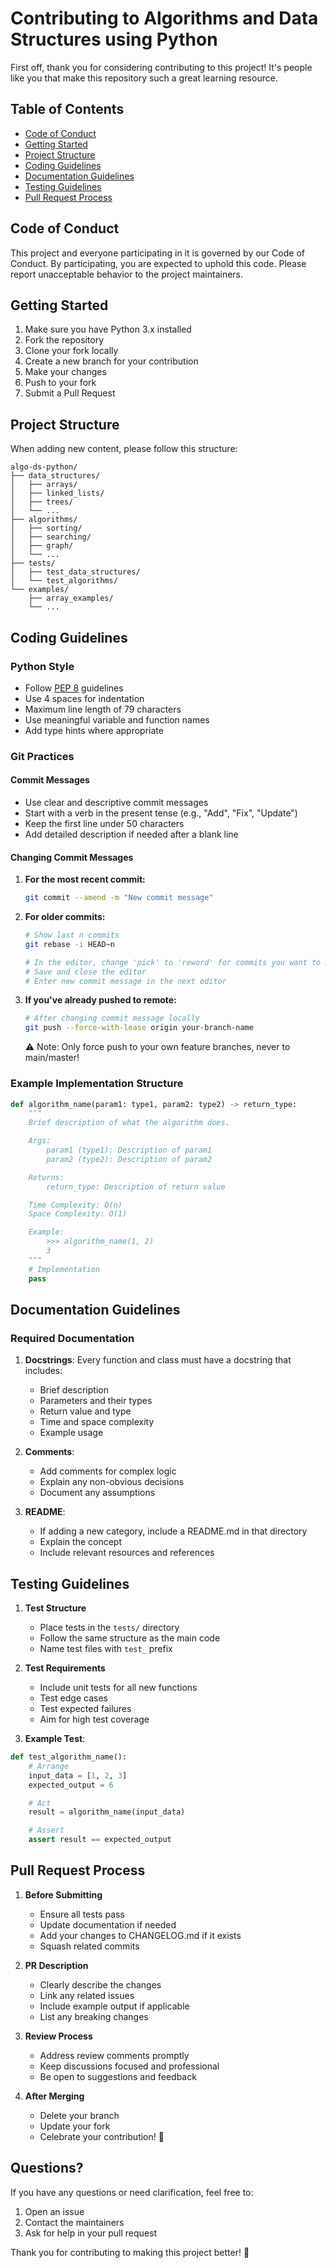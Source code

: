 # Contributing to Algorithms and Data Structures using Python

First off, thank you for considering contributing to this project! It's people like you that make this repository such a great learning resource.

## Table of Contents
- [Code of Conduct](#code-of-conduct)
- [Getting Started](#getting-started)
- [Project Structure](#project-structure)
- [Coding Guidelines](#coding-guidelines)
- [Documentation Guidelines](#documentation-guidelines)
- [Testing Guidelines](#testing-guidelines)
- [Pull Request Process](#pull-request-process)

## Code of Conduct

This project and everyone participating in it is governed by our Code of Conduct. By participating, you are expected to uphold this code. Please report unacceptable behavior to the project maintainers.

## Getting Started

1. Make sure you have Python 3.x installed
2. Fork the repository
3. Clone your fork locally
4. Create a new branch for your contribution
5. Make your changes
6. Push to your fork
7. Submit a Pull Request

## Project Structure

When adding new content, please follow this structure:

```
algo-ds-python/
├── data_structures/
│   ├── arrays/
│   ├── linked_lists/
│   ├── trees/
│   └── ...
├── algorithms/
│   ├── sorting/
│   ├── searching/
│   ├── graph/
│   └── ...
├── tests/
│   ├── test_data_structures/
│   └── test_algorithms/
└── examples/
    ├── array_examples/
    └── ...
```

## Coding Guidelines

### Python Style
- Follow [PEP 8](https://peps.python.org/pep-0008/) guidelines
- Use 4 spaces for indentation
- Maximum line length of 79 characters
- Use meaningful variable and function names
- Add type hints where appropriate

### Git Practices

#### Commit Messages
- Use clear and descriptive commit messages
- Start with a verb in the present tense (e.g., "Add", "Fix", "Update")
- Keep the first line under 50 characters
- Add detailed description if needed after a blank line

#### Changing Commit Messages

1. **For the most recent commit:**
   ```bash
   git commit --amend -m "New commit message"
   ```

2. **For older commits:**
   ```bash
   # Show last n commits
   git rebase -i HEAD~n

   # In the editor, change 'pick' to 'reword' for commits you want to modify
   # Save and close the editor
   # Enter new commit message in the next editor
   ```

3. **If you've already pushed to remote:**
   ```bash
   # After changing commit message locally
   git push --force-with-lease origin your-branch-name
   ```
   ⚠️ Note: Only force push to your own feature branches, never to main/master!

### Example Implementation Structure

```python
def algorithm_name(param1: type1, param2: type2) -> return_type:
    """
    Brief description of what the algorithm does.

    Args:
        param1 (type1): Description of param1
        param2 (type2): Description of param2

    Returns:
        return_type: Description of return value

    Time Complexity: O(n)
    Space Complexity: O(1)

    Example:
        >>> algorithm_name(1, 2)
        3
    """
    # Implementation
    pass
```

## Documentation Guidelines

### Required Documentation
1. **Docstrings**: Every function and class must have a docstring that includes:
   - Brief description
   - Parameters and their types
   - Return value and type
   - Time and space complexity
   - Example usage

2. **Comments**:
   - Add comments for complex logic
   - Explain any non-obvious decisions
   - Document any assumptions

3. **README**:
   - If adding a new category, include a README.md in that directory
   - Explain the concept
   - Include relevant resources and references

## Testing Guidelines

1. **Test Structure**
   - Place tests in the `tests/` directory
   - Follow the same structure as the main code
   - Name test files with `test_` prefix

2. **Test Requirements**
   - Include unit tests for all new functions
   - Test edge cases
   - Test expected failures
   - Aim for high test coverage

3. **Example Test**:
```python
def test_algorithm_name():
    # Arrange
    input_data = [1, 2, 3]
    expected_output = 6

    # Act
    result = algorithm_name(input_data)

    # Assert
    assert result == expected_output
```

## Pull Request Process

1. **Before Submitting**
   - Ensure all tests pass
   - Update documentation if needed
   - Add your changes to CHANGELOG.md if it exists
   - Squash related commits

2. **PR Description**
   - Clearly describe the changes
   - Link any related issues
   - Include example output if applicable
   - List any breaking changes

3. **Review Process**
   - Address review comments promptly
   - Keep discussions focused and professional
   - Be open to suggestions and feedback

4. **After Merging**
   - Delete your branch
   - Update your fork
   - Celebrate your contribution! 🎉

## Questions?

If you have any questions or need clarification, feel free to:
1. Open an issue
2. Contact the maintainers
3. Ask for help in your pull request

Thank you for contributing to making this project better! 🙏 